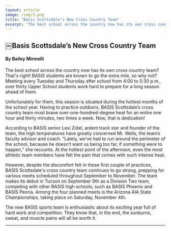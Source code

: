 ```yaml
---
layout: article
image: /img/3.png
title: "Basis Scottsdale’s New Cross Country Team"
excerpt: "The best school across the country now has its own cross country team? That's right! BASIS students are known to go the extra mile, so why not? Meeting every Tuesday and Thursday after school from 4:00 to 5:30 p.m., over thirty Upper School students work hard to prepare for a long season ahead of them."
---
```


<h2>￼Basis Scottsdale’s New Cross Country Team </h2>
<h4>By Bailey Mirmelli</h4>
The best school across the country now has its own cross country team? That's right! BASIS students are known to go the extra mile, so why not? Meeting every Tuesday and Thursday after school from 4:00 to 5:30 p.m., over thirty Upper School students work hard to prepare for a long season ahead of them.

Unfortunately for them, this season is situated during the hottest months of the school year. Having to practice outdoors, BASIS Scottsdale’s cross country team must brave over-one-hundred-degree heat for an entire one hour and thirty minutes, two times a week. Now, that is dedication!

According to BASIS senior Lexi Zidel, ardent track star and founder of the team, the high temperatures have greatly concerned Mr. Wells, the team’s faculty advisor and coach. “Lately, we’ve had to run around the perimeter of the school, because he doesn’t want us being too far, if something were to happen,” she recounts. At the hottest point of the afternoon, even the most athletic team members have felt the pain that comes with such intense heat.

However, despite the discomfort felt in these first couple of practices, BASIS Scottsdale's cross country team continues to go strong, prepping for various meets scheduled throughout September to November. The team makes its debut in Tucson on September 9th as a Division Two team, competing with other BASIS high schools, such as BASIS Phoenix and BASIS Peoria. Among the four planned meets is the Arizona AIA State Championships, taking place on Saturday, November 4th.

The new BASIS sports team is enthusiastic about its exciting year full of hard work and competition. They know that, in the end, the sunburns, sweat, and muscle pains will all be worth it.
<hr style="border-color:#7D7D7D;height:0.5px;">
